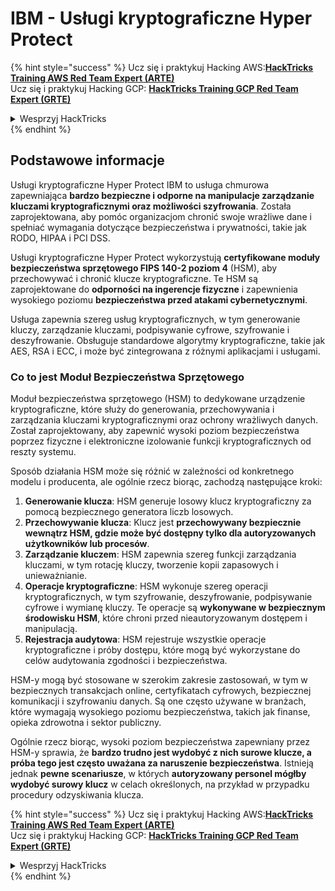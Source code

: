 # IBM - Usługi kryptograficzne Hyper Protect

{% hint style="success" %}
Ucz się i praktykuj Hacking AWS:<img src="/.gitbook/assets/image.png" alt="" data-size="line">[**HackTricks Training AWS Red Team Expert (ARTE)**](https://training.hacktricks.xyz/courses/arte)<img src="/.gitbook/assets/image.png" alt="" data-size="line">\
Ucz się i praktykuj Hacking GCP: <img src="/.gitbook/assets/image (2).png" alt="" data-size="line">[**HackTricks Training GCP Red Team Expert (GRTE)**<img src="/.gitbook/assets/image (2).png" alt="" data-size="line">](https://training.hacktricks.xyz/courses/grte)

<details>

<summary>Wesprzyj HackTricks</summary>

* Sprawdź [**plany subskrypcyjne**](https://github.com/sponsors/carlospolop)!
* **Dołącz do** 💬 [**grupy Discord**](https://discord.gg/hRep4RUj7f) lub [**grupy telegramowej**](https://t.me/peass) lub **śledź** nas na **Twitterze** 🐦 [**@hacktricks\_live**](https://twitter.com/hacktricks\_live)**.**
* **Dziel się trikami hakerskimi, przesyłając PR-y do** [**HackTricks**](https://github.com/carlospolop/hacktricks) i [**HackTricks Cloud**](https://github.com/carlospolop/hacktricks-cloud) repozytoriów na GitHubie.

</details>
{% endhint %}

## Podstawowe informacje

Usługi kryptograficzne Hyper Protect IBM to usługa chmurowa zapewniająca **bardzo bezpieczne i odporne na manipulacje zarządzanie kluczami kryptograficznymi oraz możliwości szyfrowania**. Została zaprojektowana, aby pomóc organizacjom chronić swoje wrażliwe dane i spełniać wymagania dotyczące bezpieczeństwa i prywatności, takie jak RODO, HIPAA i PCI DSS.

Usługi kryptograficzne Hyper Protect wykorzystują **certyfikowane moduły bezpieczeństwa sprzętowego FIPS 140-2 poziom 4** (HSM), aby przechowywać i chronić klucze kryptograficzne. Te HSM są zaprojektowane do **odporności na ingerencje fizyczne** i zapewnienia wysokiego poziomu **bezpieczeństwa przed atakami cybernetycznymi**.

Usługa zapewnia szereg usług kryptograficznych, w tym generowanie kluczy, zarządzanie kluczami, podpisywanie cyfrowe, szyfrowanie i deszyfrowanie. Obsługuje standardowe algorytmy kryptograficzne, takie jak AES, RSA i ECC, i może być zintegrowana z różnymi aplikacjami i usługami.

### Co to jest Moduł Bezpieczeństwa Sprzętowego

Moduł bezpieczeństwa sprzętowego (HSM) to dedykowane urządzenie kryptograficzne, które służy do generowania, przechowywania i zarządzania kluczami kryptograficznymi oraz ochrony wrażliwych danych. Został zaprojektowany, aby zapewnić wysoki poziom bezpieczeństwa poprzez fizyczne i elektroniczne izolowanie funkcji kryptograficznych od reszty systemu.

Sposób działania HSM może się różnić w zależności od konkretnego modelu i producenta, ale ogólnie rzecz biorąc, zachodzą następujące kroki:

1. **Generowanie klucza**: HSM generuje losowy klucz kryptograficzny za pomocą bezpiecznego generatora liczb losowych.
2. **Przechowywanie klucza**: Klucz jest **przechowywany bezpiecznie wewnątrz HSM, gdzie może być dostępny tylko dla autoryzowanych użytkowników lub procesów**.
3. **Zarządzanie kluczem**: HSM zapewnia szereg funkcji zarządzania kluczami, w tym rotację kluczy, tworzenie kopii zapasowych i unieważnianie.
4. **Operacje kryptograficzne**: HSM wykonuje szereg operacji kryptograficznych, w tym szyfrowanie, deszyfrowanie, podpisywanie cyfrowe i wymianę kluczy. Te operacje są **wykonywane w bezpiecznym środowisku HSM**, które chroni przed nieautoryzowanym dostępem i manipulacją.
5. **Rejestracja audytowa**: HSM rejestruje wszystkie operacje kryptograficzne i próby dostępu, które mogą być wykorzystane do celów audytowania zgodności i bezpieczeństwa.

HSM-y mogą być stosowane w szerokim zakresie zastosowań, w tym w bezpiecznych transakcjach online, certyfikatach cyfrowych, bezpiecznej komunikacji i szyfrowaniu danych. Są one często używane w branżach, które wymagają wysokiego poziomu bezpieczeństwa, takich jak finanse, opieka zdrowotna i sektor publiczny.

Ogólnie rzecz biorąc, wysoki poziom bezpieczeństwa zapewniany przez HSM-y sprawia, że **bardzo trudno jest wydobyć z nich surowe klucze, a próba tego jest często uważana za naruszenie bezpieczeństwa**. Istnieją jednak **pewne scenariusze**, w których **autoryzowany personel mógłby wydobyć surowy klucz** w celach określonych, na przykład w przypadku procedury odzyskiwania klucza.



{% hint style="success" %}
Ucz się i praktykuj Hacking AWS:<img src="/.gitbook/assets/image.png" alt="" data-size="line">[**HackTricks Training AWS Red Team Expert (ARTE)**](https://training.hacktricks.xyz/courses/arte)<img src="/.gitbook/assets/image.png" alt="" data-size="line">\
Ucz się i praktykuj Hacking GCP: <img src="/.gitbook/assets/image (2).png" alt="" data-size="line">[**HackTricks Training GCP Red Team Expert (GRTE)**<img src="/.gitbook/assets/image (2).png" alt="" data-size="line">](https://training.hacktricks.xyz/courses/grte)

<details>

<summary>Wesprzyj HackTricks</summary>

* Sprawdź [**plany subskrypcyjne**](https://github.com/sponsors/carlospolop)!
* **Dołącz do** 💬 [**grupy Discord**](https://discord.gg/hRep4RUj7f) lub [**grupy telegramowej**](https://t.me/peass) lub **śledź** nas na **Twitterze** 🐦 [**@hacktricks\_live**](https://twitter.com/hacktricks\_live)**.**
* **Dziel się trikami hakerskimi, przesyłając PR-y do** [**HackTricks**](https://github.com/carlospolop/hacktricks) i [**HackTricks Cloud**](https://github.com/carlospolop/hacktricks-cloud) repozytoriów na GitHubie.

</details>
{% endhint %}
